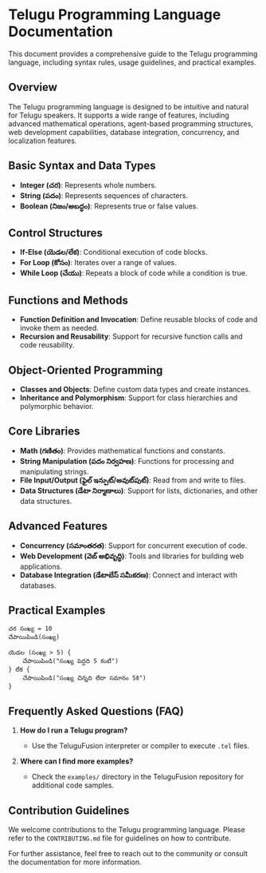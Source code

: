 # Telugu Programming Language Documentation

This document provides a comprehensive guide to the Telugu programming language, including syntax rules, usage guidelines, and practical examples.

## Overview

The Telugu programming language is designed to be intuitive and natural for Telugu speakers. It supports a wide range of features, including advanced mathematical operations, agent-based programming structures, web development capabilities, database integration, concurrency, and localization features.

## Basic Syntax and Data Types

- **Integer (చర)**: Represents whole numbers.
- **String (పదం)**: Represents sequences of characters.
- **Boolean (నిజం/అబద్ధం)**: Represents true or false values.

## Control Structures

- **If-Else (యెడల/లేక)**: Conditional execution of code blocks.
- **For Loop (కోసం)**: Iterates over a range of values.
- **While Loop (చేయు)**: Repeats a block of code while a condition is true.

## Functions and Methods

- **Function Definition and Invocation**: Define reusable blocks of code and invoke them as needed.
- **Recursion and Reusability**: Support for recursive function calls and code reusability.

## Object-Oriented Programming

- **Classes and Objects**: Define custom data types and create instances.
- **Inheritance and Polymorphism**: Support for class hierarchies and polymorphic behavior.

## Core Libraries

- **Math (గణితం)**: Provides mathematical functions and constants.
- **String Manipulation (పదం నిర్వహణ)**: Functions for processing and manipulating strings.
- **File Input/Output (ఫైల్ ఇన్పుట్/అవుట్‌పుట్)**: Read from and write to files.
- **Data Structures (డేటా నిర్మాణాలు)**: Support for lists, dictionaries, and other data structures.

## Advanced Features

- **Concurrency (సమాంతరత)**: Support for concurrent execution of code.
- **Web Development (వెబ్ అభివృద్ధి)**: Tools and libraries for building web applications.
- **Database Integration (డేటాబేస్ సమీకరణ)**: Connect and interact with databases.

## Practical Examples

```telugu
చర సంఖ్య = 10
చేపాయిపిండి(సంఖ్య)

యెడల (సంఖ్య > 5) {
    చేపాయిపిండి("సంఖ్య పెద్దది 5 కంటే")
} లేక {
    చేపాయిపిండి("సంఖ్య చిన్నది లేదా సమానం 5కి")
}
```

## Frequently Asked Questions (FAQ)

1. **How do I run a Telugu program?**
   - Use the TeluguFusion interpreter or compiler to execute `.tel` files.

2. **Where can I find more examples?**
   - Check the `examples/` directory in the TeluguFusion repository for additional code samples.

## Contribution Guidelines

We welcome contributions to the Telugu programming language. Please refer to the `CONTRIBUTING.md` file for guidelines on how to contribute.

For further assistance, feel free to reach out to the community or consult the documentation for more information.
